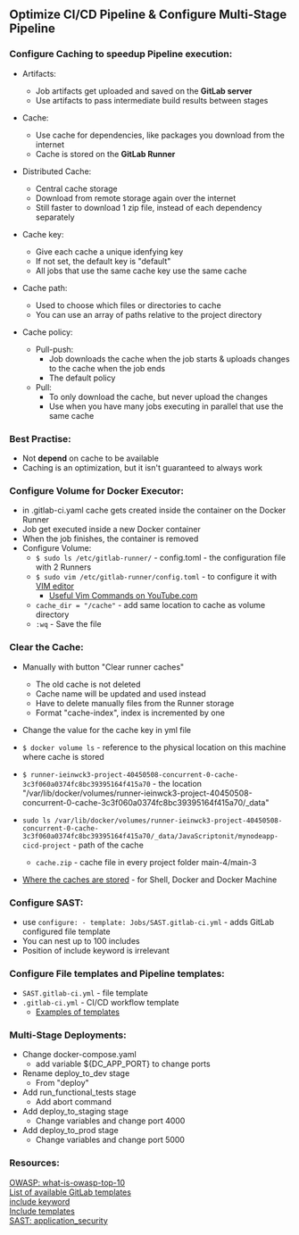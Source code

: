 ## Optimize CI/CD Pipeline & Configure Multi-Stage Pipeline

### Configure Caching to speedup Pipeline execution:
* Artifacts:
  * Job artifacts get uploaded and saved on the **GitLab server**
  * Use artifacts to pass intermediate build results between stages
* Cache:
  * Use cache for dependencies, like packages you download from the internet
  * Cache is stored on the **GitLab Runner**
* Distributed Cache:
  * Central cache storage
  * Download from remote storage again over the internet
  * Still faster to download 1 zip file, instead of each dependency separately


* Cache key:
  * Give each cache a unique idenfying key
  * If not set, the default key is "default"
  * All jobs that use the same cache key use the same cache
* Cache path:
  * Used to choose which files or directories to cache
  * You can use an array of paths relative to the project directory
* Cache policy:
  * Pull-push:
    * Job downloads the cache when the job starts & uploads changes to the cache when the job ends
    * The default policy
  * Pull:
    * To only download the cache, but never upload the changes
    * Use when you have many jobs executing in parallel that use the same cache

### Best Practise:
* Not **depend** on cache to be available
* Caching is an optimization, but it isn't guaranteed to always work

### Configure Volume for Docker Executor:
* in .gitlab-ci.yaml cache gets created inside the container on the Docker Runner
* Job get executed inside a new Docker container
* When the job finishes, the container is removed
* Configure Volume:
  * `$ sudo ls /etc/gitlab-runner/` - config.toml - the configuration file with 2 Runners
  * `$ sudo vim /etc/gitlab-runner/config.toml` - to configure it with [VIM editor](https://sites.google.com/site/voipnotes/l/vim-editor-commands-1)
    * [Useful Vim Commands on YouTube.com](https://www.youtube.com/watch?v=yfxRHSSGgSg)
  * `cache_dir = "/cache"` - add same location to cache as volume directory
  * `:wq` - Save the file

### Clear the Cache:
* Manually with button "Clear runner caches"
  * The old cache is not deleted
  * Cache name will be updated and used instead
  * Have to delete manually files from the Runner storage
  * Format "cache-index", index is incremented by one
* Change the value for the cache key in yml file

* `$ docker volume ls` - reference to the physical location on this machine where cache is stored
* `$ runner-ieinwck3-project-40450508-concurrent-0-cache-3c3f060a0374fc8bc39395164f415a70` - the location "/var/lib/docker/volumes/runner-ieinwck3-project-40450508-concurrent-0-cache-3c3f060a0374fc8bc39395164f415a70/_data"
* `sudo ls /var/lib/docker/volumes/runner-ieinwck3-project-40450508-concurrent-0-cache-3c3f060a0374fc8bc39395164f415a70/_data/JavaScriptonit/mynodeapp-cicd-project` - path of the cache
  * `cache.zip` - cache file in every project folder main-4/main-3
* [Where the caches are stored](https://docs.gitlab.com/ee/ci/caching/) - for Shell, Docker and Docker Machine

### Configure SAST:
* use `configure: - template: Jobs/SAST.gitlab-ci.yml` - adds GitLab configured file template
* You can nest up to 100 includes
* Position of include keyword is irrelevant

### Configure File templates and Pipeline templates:
* `SAST.gitlab-ci.yml` - file template
* `.gitlab-ci.yml` - CI/CD workflow template
  * [Examples of templates](https://gitlab.com/JavaScriptonit/multi-k8s/-/pipelines)

### Multi-Stage Deployments:
* Change docker-compose.yaml
  * add variable ${DC_APP_PORT} to change ports
* Rename deploy_to_dev stage
  * From "deploy"
* Add run_functional_tests stage
  * Add abort command
* Add deploy_to_staging stage
  * Change variables and change port 4000
* Add deploy_to_prod stage
  * Change variables and change port 5000




### Resources:
[OWASP: what-is-owasp-top-10](https://www.synopsys.com/glossary/what-is-owasp-top-10.html)\
[List of available GitLab templates](https://gitlab.com/gitlab-org/gitlab/-/tree/master/lib/gitlab/ci/templates)\
[include keyword](https://docs.gitlab.com/ee/ci/yaml/index.html#include)\
[Include templates](https://docs.gitlab.com/ee/ci/yaml/index.html#includetemplate)\
[SAST: application_security](https://docs.gitlab.com/ee/user/application_security/sast)